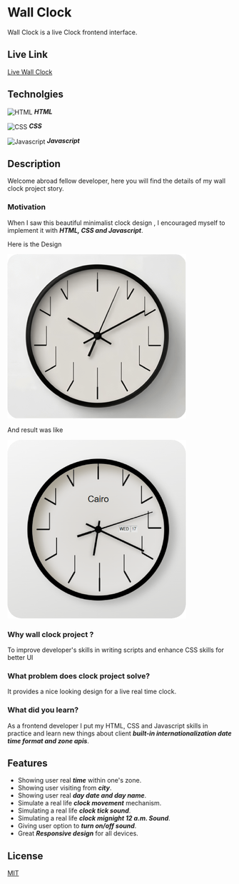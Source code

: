 # Wall Clock

Wall Clock is a live Clock frontend interface.

## Live Link
[Live Wall Clock](https://abdulrahmanhatem.github.io/wall-clock/)

## Technolgies 
<img src="https://abdulrahmanhatem.github.io/tech-icons/icons/html.png" alt="HTML" align="center"> ***HTML*** 

<img src="https://abdulrahmanhatem.github.io/tech-icons/icons/html.png" alt="CSS" align="center"> ***CSS*** 

<img src="https://abdulrahmanhatem.github.io/tech-icons/icons/html.png" alt="Javascript" align="center"> ***Javascript*** 


## Description 
Welcome abroad fellow developer, here you will find the details of my wall clock project story.

### Motivation 
When I saw this beautiful minimalist clock design , I encouraged myself to implement it with ***HTML, CSS and Javascript***.

Here is the Design 

![Before](model-before.png)

And result was like 

![After](model-after.png)

### Why wall clock project ?

To improve developer's skills in writing scripts and enhance CSS skills for better UI

### What problem does clock project solve?

It provides a nice looking design for a live real time clock.

### What did you learn?
As a frontend developer I put my HTML, CSS and Javascript skills in practice and learn new things about client ***built-in internationalization date time format and zone apis***.


## Features
 - Showing user real ***time*** within one's zone.
 - Showing user visiting from ***city***.
 - Showing user real ***day date and day name***.
 - Simulate a real life ***clock movement*** mechanism.
 - Simulating a real life ***clock tick sound***.
 - Simulating a real life ***clock mignight 12 a.m. Sound***.
 - Giving user option to ***turn on/off sound***.
 - Great ***Responsive design*** for all devices.

 ## License
 [MIT](https://opensource.org/license/mit)











